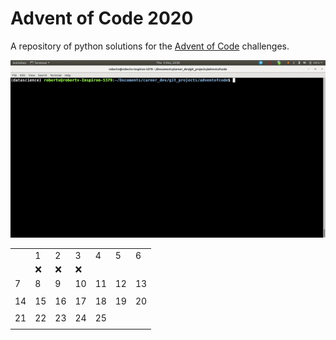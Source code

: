 # Advent of Code 2020

A repository of python solutions for the [Advent of Code](https://adventofcode.com/2020) challenges.

![Day 3 sled run demo](day3example.gif)

| | ||||||
|-|-|-|-|-|-|-|
||1|2|3|4|5|6|
| |❌ |❌ |❌ | | |
|7|8|9|10|11|12|13
| | | | | | | |
|14|15|16|17|18|19|20|
| | | | | | | |
|21|22|23|24|25| | |
| | | | | | | |
